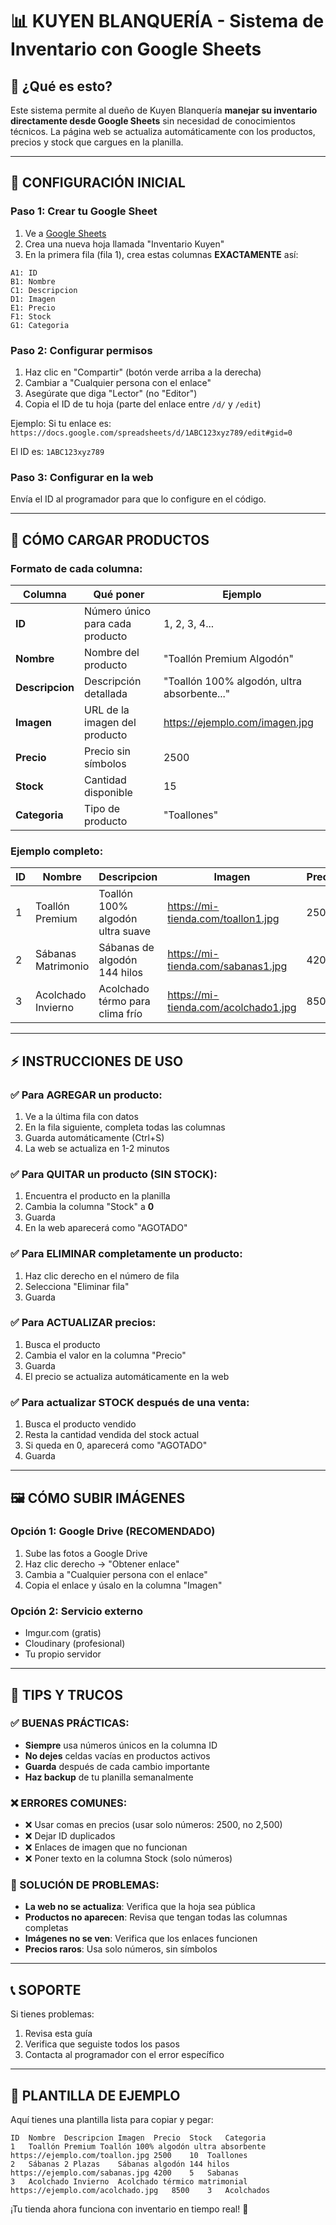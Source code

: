 # 📊 KUYEN BLANQUERÍA - Sistema de Inventario con Google Sheets

## 🎯 ¿Qué es esto?

Este sistema permite al dueño de Kuyen Blanquería **manejar su inventario directamente desde Google Sheets** sin necesidad de conocimientos técnicos. La página web se actualiza automáticamente con los productos, precios y stock que cargues en la planilla.

---

## 🚀 CONFIGURACIÓN INICIAL

### Paso 1: Crear tu Google Sheet

1. Ve a [Google Sheets](https://sheets.google.com)
2. Crea una nueva hoja llamada "Inventario Kuyen"
3. En la primera fila (fila 1), crea estas columnas **EXACTAMENTE** así:

```
A1: ID
B1: Nombre  
C1: Descripcion
D1: Imagen
E1: Precio
F1: Stock
G1: Categoria
```

### Paso 2: Configurar permisos

1. Haz clic en "Compartir" (botón verde arriba a la derecha)
2. Cambiar a "Cualquier persona con el enlace"
3. Asegúrate que diga "Lector" (no "Editor")
4. Copia el ID de tu hoja (parte del enlace entre `/d/` y `/edit`)

Ejemplo: Si tu enlace es:
`https://docs.google.com/spreadsheets/d/1ABC123xyz789/edit#gid=0`

El ID es: `1ABC123xyz789`

### Paso 3: Configurar en la web

Envía el ID al programador para que lo configure en el código.

---

## 📝 CÓMO CARGAR PRODUCTOS

### Formato de cada columna:

| Columna | Qué poner | Ejemplo |
|---------|-----------|---------|
| **ID** | Número único para cada producto | 1, 2, 3, 4... |
| **Nombre** | Nombre del producto | "Toallón Premium Algodón" |
| **Descripcion** | Descripción detallada | "Toallón 100% algodón, ultra absorbente..." |
| **Imagen** | URL de la imagen del producto | https://ejemplo.com/imagen.jpg |
| **Precio** | Precio sin símbolos | 2500 |
| **Stock** | Cantidad disponible | 15 |
| **Categoria** | Tipo de producto | "Toallones" |

### Ejemplo completo:

| ID | Nombre | Descripcion | Imagen | Precio | Stock | Categoria |
|----|--------|------------|--------|--------|-------|-----------|
| 1 | Toallón Premium | Toallón 100% algodón ultra suave | https://mi-tienda.com/toallon1.jpg | 2500 | 12 | Toallones |
| 2 | Sábanas Matrimonio | Sábanas de algodón 144 hilos | https://mi-tienda.com/sabanas1.jpg | 4200 | 8 | Sabanas |
| 3 | Acolchado Invierno | Acolchado térmo para clima frío | https://mi-tienda.com/acolchado1.jpg | 8500 | 5 | Acolchados |

---

## ⚡ INSTRUCCIONES DE USO

### ✅ Para AGREGAR un producto:
1. Ve a la última fila con datos
2. En la fila siguiente, completa todas las columnas
3. Guarda automáticamente (Ctrl+S)
4. La web se actualiza en 1-2 minutos

### ✅ Para QUITAR un producto (SIN STOCK):
1. Encuentra el producto en la planilla
2. Cambia la columna "Stock" a **0**
3. Guarda
4. En la web aparecerá como "AGOTADO"

### ✅ Para ELIMINAR completamente un producto:
1. Haz clic derecho en el número de fila
2. Selecciona "Eliminar fila"
3. Guarda

### ✅ Para ACTUALIZAR precios:
1. Busca el producto
2. Cambia el valor en la columna "Precio"
3. Guarda
4. El precio se actualiza automáticamente en la web

### ✅ Para actualizar STOCK después de una venta:
1. Busca el producto vendido
2. Resta la cantidad vendida del stock actual
3. Si queda en 0, aparecerá como "AGOTADO"
4. Guarda

---

## 🖼️ CÓMO SUBIR IMÁGENES

### Opción 1: Google Drive (RECOMENDADO)
1. Sube las fotos a Google Drive
2. Haz clic derecho → "Obtener enlace"
3. Cambia a "Cualquier persona con el enlace"
4. Copia el enlace y úsalo en la columna "Imagen"

### Opción 2: Servicio externo
- Imgur.com (gratis)
- Cloudinary (profesional)
- Tu propio servidor

---

## 🔧 TIPS Y TRUCOS

### ✅ BUENAS PRÁCTICAS:
- **Siempre** usa números únicos en la columna ID
- **No dejes** celdas vacías en productos activos
- **Guarda** después de cada cambio importante
- **Haz backup** de tu planilla semanalmente

### ❌ ERRORES COMUNES:
- ❌ Usar comas en precios (usar solo números: 2500, no 2,500)
- ❌ Dejar ID duplicados
- ❌ Enlaces de imagen que no funcionan
- ❌ Poner texto en la columna Stock (solo números)

### 🚨 SOLUCIÓN DE PROBLEMAS:
- **La web no se actualiza**: Verifica que la hoja sea pública
- **Productos no aparecen**: Revisa que tengan todas las columnas completas
- **Imágenes no se ven**: Verifica que los enlaces funcionen
- **Precios raros**: Usa solo números, sin símbolos

---

## 📞 SOPORTE

Si tienes problemas:
1. Revisa esta guía
2. Verifica que seguiste todos los pasos
3. Contacta al programador con el error específico

---

## 🎯 PLANTILLA DE EJEMPLO

Aquí tienes una plantilla lista para copiar y pegar:

```
ID	Nombre	Descripcion	Imagen	Precio	Stock	Categoria
1	Toallón Premium	Toallón 100% algodón ultra absorbente	https://ejemplo.com/toallon.jpg	2500	10	Toallones
2	Sábanas 2 Plazas	Sábanas algodón 144 hilos	https://ejemplo.com/sabanas.jpg	4200	5	Sabanas  
3	Acolchado Invierno	Acolchado térmico matrimonial	https://ejemplo.com/acolchado.jpg	8500	3	Acolchados
```

¡Tu tienda ahora funciona con inventario en tiempo real! 🎉
